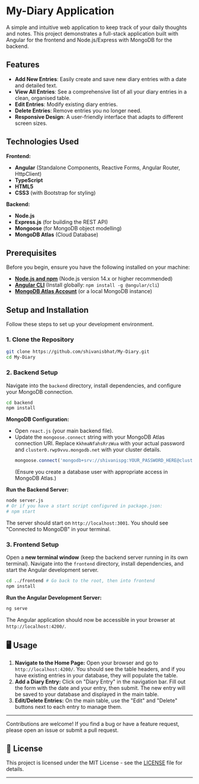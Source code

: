 # My-Diary Application

A simple and intuitive web application to keep track of your daily thoughts and notes. This project demonstrates a full-stack application built with Angular for the frontend and Node.js/Express with MongoDB for the backend.

## Features

  * **Add New Entries**: Easily create and save new diary entries with a date and detailed text.
  * **View All Entries**: See a comprehensive list of all your diary entries in a clean, organised table.
  * **Edit Entries**: Modify existing diary entries.
  * **Delete Entries**: Remove entries you no longer need.
  * **Responsive Design**: A user-friendly interface that adapts to different screen sizes.

## Technologies Used

**Frontend:**

  * **Angular** (Standalone Components, Reactive Forms, Angular Router, HttpClient)
  * **TypeScript**
  * **HTML5**
  * **CSS3** (with Bootstrap for styling)

**Backend:**

  * **Node.js**
  * **Express.js** (for building the REST API)
  * **Mongoose** (for MongoDB object modelling)
  * **MongoDB Atlas** (Cloud Database)

## Prerequisites

Before you begin, ensure you have the following installed on your machine:

  * [**Node.js and npm**](https://nodejs.org/en/download/) (Node.js version 14.x or higher recommended)
  * [**Angular CLI**](https://angular.io/cli) (Install globally: `npm install -g @angular/cli`)
  * [**MongoDB Atlas Account**](https://cloud.mongodb.com/) (or a local MongoDB instance)

##  Setup and Installation

Follow these steps to set up your development environment.

### 1\. Clone the Repository

```bash
git clone https://github.com/shivanisbhat/My-Diary.git
cd My-Diary
```

### 2\. Backend Setup

Navigate into the `backend` directory, install dependencies, and configure your MongoDB connection.

```bash
cd backend
npm install
```

**MongoDB Configuration:**

  * Open `react.js` (your main backend file).
  * Update the `mongoose.connect` string with your MongoDB Atlas connection URI. Replace `KkhmaNfahsRrzWua` with your actual password and `cluster0.rwp9vvu.mongodb.net` with your cluster details.
    ```javascript
    mongoose.connect('mongodb+srv://shivanispg:YOUR_PASSWORD_HERE@cluster0.rwp9vvu.mongodb.net/?retryWrites=true&w=majority&appName=Cluster0')
    ```
    (Ensure you create a database user with appropriate access in MongoDB Atlas.)

**Run the Backend Server:**

```bash
node server.js
# Or if you have a start script configured in package.json:
# npm start
```

The server should start on `http://localhost:3001`. You should see "Connected to MongoDB" in your terminal.

### 3\. Frontend Setup

Open a **new terminal window** (keep the backend server running in its own terminal). Navigate into the `frontend` directory, install dependencies, and start the Angular development server.

```bash
cd ../frontend # Go back to the root, then into frontend
npm install
```

**Run the Angular Development Server:**

```bash
ng serve
```

The Angular application should now be accessible in your browser at `http://localhost:4200/`.

## 🖥️ Usage

1.  **Navigate to the Home Page:** Open your browser and go to `http://localhost:4200/`. You should see the table headers, and if you have existing entries in your database, they will populate the table.
2.  **Add a Diary Entry:** Click on "Diary Entry" in the navigation bar. Fill out the form with the date and your entry, then submit. The new entry will be saved to your database and displayed in the main table.
3.  **Edit/Delete Entries:** On the main table, use the "Edit" and "Delete" buttons next to each entry to manage them.

-----
Contributions are welcome\! If you find a bug or have a feature request, please open an issue or submit a pull request.

## 📄 License

This project is licensed under the MIT License - see the [LICENSE](https://www.google.com/search?q=LICENSE) file for details.

-----
